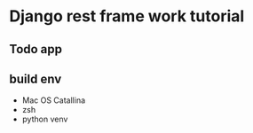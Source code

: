 # Django rest frame work tutorial

## Todo app

## build env
- Mac OS Catallina
- zsh
- python venv
